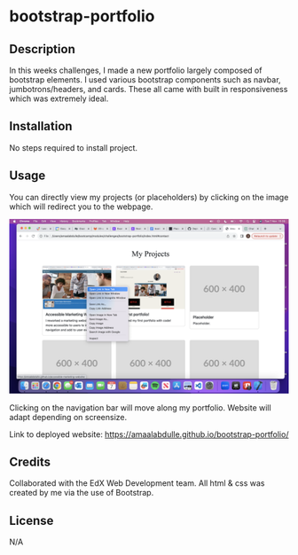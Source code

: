 # bootstrap-portfolio

## Description
In this weeks challenges, I made a new portfolio largely composed of bootstrap elements. I used various bootstrap components such as navbar, jumbotrons/headers, and cards. These all came with built in responsiveness which was extremely ideal.

## Installation

No steps required to install project.

## Usage

You can directly view my projects (or placeholders) by clicking on the image which will redirect you to the webpage.

![alt text](/starter/images/navigation.png)

Clicking on the navigation bar will move along my portfolio. Website will adapt depending on screensize.

Link to deployed website: https://amaalabdulle.github.io/bootstrap-portfolio/

## Credits

Collaborated with the EdX Web Development team. All html & css was created by me via the use of Bootstrap.

## License

N/A
